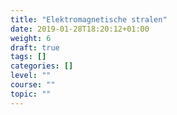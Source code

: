 ```yaml
---
title: "Elektromagnetische stralen"
date: 2019-01-28T18:20:12+01:00
weight: 6
draft: true
tags: []
categories: []
level: ""
course: ""
topic: ""
---
```


